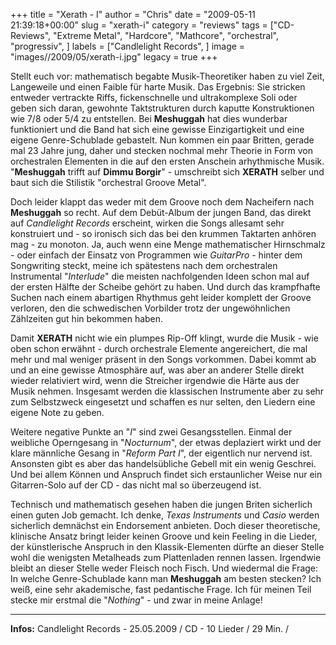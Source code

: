 +++
title = "Xerath - I"
author = "Chris"
date = "2009-05-11 21:39:18+00:00"
slug = "xerath-i"
category = "reviews"
tags = ["CD-Reviews", "Extreme Metal", "Hardcore", "Mathcore", "orchestral", "progressiv", ]
labels = ["Candlelight Records", ]
image = "images//2009/05/xerath-i.jpg"
legacy = true
+++

Stellt euch vor: mathematisch begabte Musik-Theoretiker haben zu viel Zeit, Langeweile und einen Faible für harte Musik. Das Ergebnis: Sie stricken entweder vertrackte Riffs, fickenschnelle und ultrakomplexe Soli oder geben sich daran, gewohnte Taktstrukturen durch kaputte Konstruktionen wie 7/8 oder 5/4 zu entstellen. Bei **Meshuggah** hat dies wunderbar funktioniert und die Band hat sich eine gewisse Einzigartigkeit und eine eigene Genre-Schublade gebastelt.
Nun kommen ein paar Britten, gerade mal 23 Jahre jung, daher und stecken nochmal mehr Theorie in Form von orchestralen Elementen in die auf den ersten Anschein arhythmische Musik. "**Meshuggah** trifft auf **Dimmu Borgir**" - umschreibt sich **XERATH** selber und baut sich die Stilistik "orchestral Groove Metal".

Doch leider klappt das weder mit dem Groove noch dem Nacheifern nach **Meshuggah** so recht. Auf dem Debüt-Album der jungen Band, das direkt auf _Candlelight Records_ erscheint, wirken die Songs allesamt sehr konstruiert und - so ironisch sich das bei den krummen Taktarten anhören mag - zu monoton. Ja, auch wenn eine Menge mathematischer Hirnschmalz - oder einfach der Einsatz von Programmen wie _GuitarPro_ - hinter dem Songwriting steckt, meine ich spätestens nach dem orchestralen Instrumental "_Interlude_" die meisten nachfolgenden Ideen schon mal auf der ersten Hälfte der Scheibe gehört zu haben.
Und durch das krampfhafte Suchen nach einem abartigen Rhythmus geht leider komplett der Groove verloren, den die schwedischen Vorbilder trotz der ungewöhnlichen Zählzeiten gut hin bekommen haben.

Damit **XERATH** nicht wie ein plumpes Rip-Off klingt, wurde die Musik - wie oben schon erwähnt - durch orchestrale Elemente angereichert, die mal mehr und mal weniger präsent in den Songs vorkommen. Dabei kommt ab und an eine gewisse Atmosphäre auf, was aber an anderer Stelle direkt wieder relativiert wird, wenn die Streicher irgendwie die Härte aus der Musik nehmen. Insgesamt werden die klassischen Instrumente aber zu sehr zum Selbstzweck eingesetzt und schaffen es nur selten, den Liedern eine eigene Note zu geben.

Weitere negative Punkte an "_I_" sind zwei Gesangsstellen. Einmal der weibliche Operngesang in "_Nocturnum_", der etwas deplaziert wirkt und der klare männliche Gesang in "_Reform Part I_", der eigentlich nur nervend ist. Ansonsten gibt es aber das handelsübliche Gebell mit ein wenig Geschrei.
Und bei allem Können und Anspruch findet sich erstaunlicher Weise nur ein Gitarren-Solo auf der CD - das nicht mal so überzeugend ist.

Technisch und mathematisch gesehen haben die jungen Briten sicherlich einen guten Job gemacht. Ich denke, _Texas Instruments_ und _Casio_ werden sicherlich demnächst ein Endorsement anbieten. Doch dieser theoretische, klinische Ansatz bringt leider keinen Groove und kein Feeling in die Lieder, der künstlerische Anspruch in den Klassik-Elementen dürfte an dieser Stelle wohl die wenigsten Metalheads zum Plattenladen rennen lassen. Irgendwie bleibt an dieser Stelle weder Fleisch noch Fisch. Und wiedermal die Frage: In welche Genre-Schublade kann man **Meshuggah** am besten stecken? Ich weiß, eine sehr akademische, fast pedantische Frage. Ich für meinen Teil stecke mir erstmal die "_Nothing_" - und zwar in meine Anlage!





---
**Infos:**
Candlelight Records - 25.05.2009 / 
CD - 10 Lieder / 29 Min. / 
